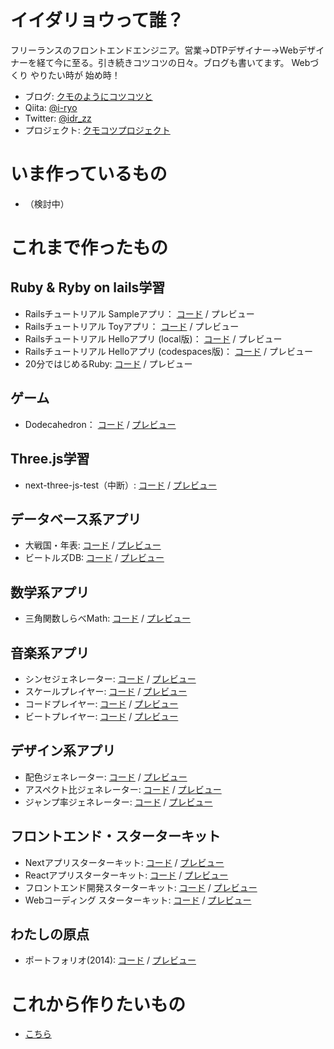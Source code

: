 # イイダリョウって誰？

フリーランスのフロントエンドエンジニア。営業→DTPデザイナー→Webデザイナーを経て今に至る。引き続きコツコツの日々。ブログも書いてます。 Webづくり やりたい時が 始め時！

* ブログ: [クモのようにコツコツと](https://www.i-ryo.com)
* Qiita: [@i-ryo](https://qiita.com/i-ryo)
* Twitter: [@idr_zz](https://twitter.com/idr_zz)
* プロジェクト: [クモコツプロジェクト](https://github.com/ryo-i/kumokotsu-project)

# いま作っているもの

- （検討中）

# これまで作ったもの

## Ruby & Ryby on lails学習

- Railsチュートリアル Sampleアプリ： [コード](https://github.com/ryo-i/rails_sample_appp) / プレビュー
- Railsチュートリアル Toyアプリ： [コード](https://github.com/ryo-i/rails_toy_appp) / プレビュー
- Railsチュートリアル Helloアプリ (local版)： [コード](https://github.com/ryo-i/rails_hello_app) / プレビュー
- Railsチュートリアル Helloアプリ (codespaces版)： [コード](https://github.com/ryo-i/hello_app) / プレビュー
- 20分ではじめるRuby: [コード](https://github.com/ryo-i/get-started-with-ruby-in-20-minutes) / プレビュー

## ゲーム

- Dodecahedron： [コード](https://github.com/ryo-i/next-three-js-test/blob/main/components/Inner_069.tsx) / [プレビュー](https://next-three-js-test.vercel.app/test/069)

## Three.js学習

- next-three-js-test（中断）: [コード](https://github.com/ryo-i/next-three-js-test) / [プレビュー](https://next-three-js-test.vercel.app/)

## データベース系アプリ

* 大戦国・年表: [コード](https://github.com/ryo-i/dai-sengoku-nenpyo) / [プレビュー](https://dai-sengoku-nenpyo.vercel.app)
* ビートルズDB: [コード](https://github.com/ryo-i/beatles-db) / [プレビュー](https://beatles-db.vercel.app/)

## 数学系アプリ

* 三角関数しらべMath: [コード](https://github.com/ryo-i/sankaku-kansu-shirabe-math) / [プレビュー](https://sankaku-kansu-shirabe-math.vercel.app/)

## 音楽系アプリ
* シンセジェネレーター: [コード](https://github.com/ryo-i/synth-generator) / [プレビュー](https://synth-generator.vercel.app/)
* スケールプレイヤー: [コード](https://github.com/ryo-i/scale-player) / [プレビュー](https://scale-player.vercel.app/)
* コードプレイヤー: [コード](https://github.com/ryo-i/chord-player) / [プレビュー](https://chord-player.vercel.app)
* ビートプレイヤー: [コード](https://github.com/ryo-i/beat-player) / [プレビュー](https://beat-player.vercel.app/)

## デザイン系アプリ
* 配色ジェネレーター: [コード](https://github.com/ryo-i/color-scheme-generator) / [プレビュー](https://color-scheme-generator.vercel.app)
* アスペクト比ジェネレーター: [コード](https://github.com/ryo-i/aspect-ratio-generator) / [プレビュー](https://aspect-ratio-generator.vercel.app)
* ジャンプ率ジェネレーター: [コード](https://github.com/ryo-i/jump-rate-generator-2) / [プレビュー](https://jump-rate-generator-2.vercel.app/)

## フロントエンド・スターターキット
* Nextアプリスターターキット: [コード](https://github.com/ryo-i/next-app-started) / [プレビュー](https://next-app-started.vercel.app/)
* Reactアプリスターターキット: [コード](https://github.com/ryo-i/react-app-started) / [プレビュー](https://ryo-i.github.io/react-app-started/)
* フロントエンド開発スターターキット: [コード](https://github.com/ryo-i/front-end-getting-sterted) / [プレビュー](https://ryo-i.github.io/front-end-getting-sterted/dest/)
* Webコーディング スターターキット: [コード](https://github.com/ryo-i/web-coding-getting-sterted) / [プレビュー](https://ryo-i.github.io/web-coding-getting-sterted/)

## わたしの原点
* ポートフォリオ(2014): [コード](https://github.com/ryo-i/i-ryo_portfolio-2014) / [プレビュー](https://ryo-i.github.io/i-ryo_portfolio-2014/)

# これから作りたいもの

* [こちら](https://github.com/ryo-i/kumokotsu-project/blob/main/README.md)
